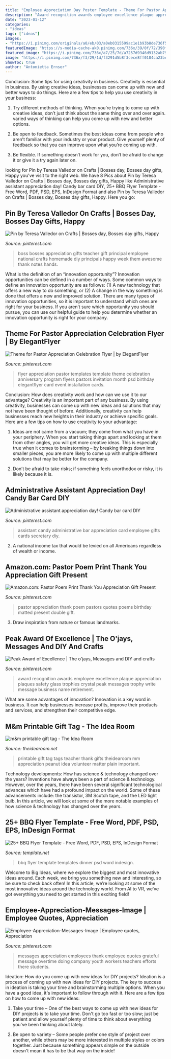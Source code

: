 ```yaml
---
title: "Employee Appreciation Day Poster Template - Theme For Pastor Appreciation Celebration Flyer"
description: "Award recognition awards employee excellence plaque appreciation plaques safety glass trophies crystal peak messages trophy write message business name retirement"
date: "2023-01-12"
categories:
- "ideas"
tags: ["ideas"]
images:
- "https://i.pinimg.com/originals/a0/eb/03/a0eb0315599ac1e1b93b8de736f5f2d9.jpg"
featuredImage: "https://s-media-cache-ak0.pinimg.com/736x/39/0f/72/390f726ab8ab72226f8606c352e38318.jpg"
featured_image: "https://i.pinimg.com/736x/a7/25/7d/a7257d9346d9132ab797a9e67ddf4211.jpg"
image: "https://i.pinimg.com/736x/f3/29/1d/f3291d5b8f3cece8ff0184ca23bc8551.jpg"
ShowToc: true
author: "Antonietta Ernser"
---
```



Conclusion: Some tips for using creativity in business.
Creativity is essential in business. By using creative ideas, businesses can come up with new and better ways to do things. Here are a few tips to help you use creativity in your business:
1. Try different methods of thinking. When you’re trying to come up with creative ideas, don’t just think about the same thing over and over again. varied ways of thinking can help you come up with new and better options.

2. Be open to feedback. Sometimes the best ideas come from people who aren’t familiar with your industry or your product. Give yourself plenty of feedback so that you can improve upon what you’re coming up with.

3. Be flexible. If something doesn’t work for you, don’t be afraid to change it or give it a try again later on.

	

		
looking for Pin by Teresa Valledor on Crafts | Bosses day, Bosses day gifts, Happy you've visit to the right web. We have 8 Pics about Pin by Teresa Valledor on Crafts | Bosses day, Bosses day gifts, Happy like Administrative assistant appreciation day! Candy bar card DIY, 25+ BBQ Flyer Template - Free Word, PDF, PSD, EPS, InDesign Format and also Pin by Teresa Valledor on Crafts | Bosses day, Bosses day gifts, Happy. Here you go:
		
    
## Pin By Teresa Valledor On Crafts | Bosses Day, Bosses Day Gifts, Happy

<img loading=lazy src="https://i.pinimg.com/originals/a0/eb/03/a0eb0315599ac1e1b93b8de736f5f2d9.jpg" onerror="this.onerror=null;this.src='https://tse2.mm.bing.net/th?id=OIP.ei7QGhL_Us_bz1myOmhFCAHaLH&amp;pid=15.1';" alt="Pin by Teresa Valledor on Crafts | Bosses day, Bosses day gifts, Happy">

_Source: pinterest.com_

>boss bosses appreciation gifts teacher gift principal employee national crafts homemade diy principals happy week them awesome thank notes hands. 

	

What is the definition of an “innovation opportunity”?
Innovation opportunities can be defined in a number of ways. Some common ways to define an innovation opportunity are as follows: (1) A new technology that offers a new way to do something, or (2) A change in the way something is done that offers a new and improved solution. 
There are many types of innovation opportunities, so it is important to understand which ones are right for your business. If you aren’t sure which opportunity you should pursue, you can use our helpful guide to help you determine whether an innovation opportunity is right for your company.

    
## Theme For Pastor Appreciation Celebration Flyer | By ElegantFlyer

<img loading=lazy src="https://i.pinimg.com/736x/a9/bc/48/a9bc483c2c27494e71394db5a4420dc5.jpg" onerror="this.onerror=null;this.src='https://tse2.mm.bing.net/th?id=OIP.fcAyiv9_LupGgITZ6D6PqAAAAA&amp;pid=15.1';" alt="Theme for Pastor Appreciation Celebration Flyer | by ElegantFlyer">

_Source: pinterest.com_

>flyer appreciation pastor templates template theme celebration anniversary program flyers pastors invitation month psd birthday elegantflyer card event installation cards. 

	

Conclusion: How does creativity work and how can we use it to our advantage?
Creativity is an important part of any business. By using creativity, businesses can come up with new ideas and solutions that may not have been thought of before. Additionally, creativity can help businesses reach new heights in their industry or achieve specific goals. Here are a few tips on how to use creativity to your advantage: 
1. Ideas are not came from a vacuum; they come from what you have in your periphery. When you start taking things apart and looking at them from other angles, you will get more creative ideas. This is especially true when it comes to brainstorming – by breaking things down into smaller pieces, you are more likely to come up with multiple different solutions that may be better for the company. 

2. Don’t be afraid to take risks; if something feels unorthodox or risky, it is likely because it is.

    
## Administrative Assistant Appreciation Day! Candy Bar Card DIY

<img loading=lazy src="https://i.pinimg.com/736x/92/6f/04/926f0479a9c11f8163e5c065cb0b572f--candy-bar-cards-administrative-assistant.jpg" onerror="this.onerror=null;this.src='https://tse4.mm.bing.net/th?id=OIP.TL0DKJ5bLhgp3DtWaRSGRQHaJ3&amp;pid=15.1';" alt="Administrative assistant appreciation day! Candy bar card DIY">

_Source: pinterest.com_

>assistant candy administrative bar appreciation card employee gifts cards secretary diy. 

	

2. A national income tax that would be levied on all Americans regardless of wealth or income.

    
## Amazon.com: Pastor Poem Print Thank You Appreciation Gift Present

<img loading=lazy src="https://i.pinimg.com/736x/a7/25/7d/a7257d9346d9132ab797a9e67ddf4211.jpg" onerror="this.onerror=null;this.src='https://tse1.mm.bing.net/th?id=OIP.uvAJ3IUGb7HMdpx0LOS-RAAAAA&amp;pid=15.1';" alt="Amazon.com: Pastor Poem Print Thank You Appreciation Gift Present">

_Source: pinterest.com_

>pastor appreciation thank poem pastors quotes poems birthday matted present double gift. 

	

3. Draw inspiration from nature or famous landmarks.

    
## Peak Award Of Excellence | The O&#039;jays, Messages And DIY And Crafts

<img loading=lazy src="https://s-media-cache-ak0.pinimg.com/736x/39/0f/72/390f726ab8ab72226f8606c352e38318.jpg" onerror="this.onerror=null;this.src='https://tse1.mm.bing.net/th?id=OIP.H8af2Y2nQb4EHhz7s77ASAHaJ_&amp;pid=15.1';" alt="Peak Award of Excellence | The o&#039;jays, Messages and DIY and crafts">

_Source: pinterest.com_

>award recognition awards employee excellence plaque appreciation plaques safety glass trophies crystal peak messages trophy write message business name retirement. 

	

What are some advantages of innovation?
Innovation is a key word in business. It can help businesses increase profits, improve their products and services, and strengthen their competitive edge.

    
## M&amp;m Printable Gift Tag - The Idea Room

<img loading=lazy src="http://www.theidearoom.net/wp-content/uploads/2014/05/mm-teacher-gift-1.jpg" onerror="this.onerror=null;this.src='https://tse4.mm.bing.net/th?id=OIP._2YVIlrG_ZLMKPcoU5JVowHaLH&amp;pid=15.1';" alt="m&amp;m printable gift tag - The Idea Room">

_Source: theidearoom.net_

>printable gift tag tags teacher thank gifts theidearoom mm appreciation peanut idea volunteer matter plain important. 

	

Technology developments: How has science & technology changed over the years?
Inventions have always been a part of science & technology. However, over the years, there have been several significant technological advances which have had a profound impact on the world. Some of these advancements include: the transistor, 3M Scotch tape, and the LED light bulb. In this article, we will look at some of the more notable examples of how science & technology has changed over the years.

    
## 25+ BBQ Flyer Template - Free Word, PDF, PSD, EPS, InDesign Format

<img loading=lazy src="https://images.template.net/wp-content/uploads/2015/05/26045605/Dinner_Bbq_Flyer_Template.jpg" onerror="this.onerror=null;this.src='https://tse3.mm.bing.net/th?id=OIP.62Lalizi-19QvpThA2Lb_wHaLH&amp;pid=15.1';" alt="25+ BBQ Flyer Template - Free Word, PDF, PSD, EPS, InDesign Format">

_Source: template.net_

>bbq flyer template templates dinner psd word indesign. 

	

Welcome to Big Ideas, where we explore the biggest and most innovative ideas around. Each week, we bring you something new and interesting, so be sure to check back often! In this article, we’re looking at some of the most innovative ideas around the technology world. From AI to VR, we’ve got everything you need to get started in this exciting field!

    
## Employee-Appreciation-Messages-Image | Employee Quotes, Appreciation

<img loading=lazy src="https://i.pinimg.com/736x/f3/29/1d/f3291d5b8f3cece8ff0184ca23bc8551.jpg" onerror="this.onerror=null;this.src='https://tse2.mm.bing.net/th?id=OIP.EQXN8tgDYkv80aJmIDcLvwHaH2&amp;pid=15.1';" alt="Employee-Appreciation-Messages-Image | Employee quotes, Appreciation">

_Source: pinterest.com_

>messages appreciation employees thank employee quotes grateful message overtime doing company youth workers teachers efforts there students. 

	

Ideation: How do you come up with new ideas for DIY projects?
Ideation is a process of coming up with new ideas for DIY projects. The key to success in ideation is taking your time and brainstorming multiple options. When you have a good idea, it's important to follow through with it. Here are a few tips on how to come up with new ideas:
1. Take your time – One of the best ways to come up with new ideas for DIY projects is to take your time. Don't go too fast or too slow; just be patient and allow yourself plenty of time to think about everything you've been thinking about lately.

2. Be open to variety – Some people prefer one style of project over another, while others may be more interested in multiple styles or colors together. Just because something appears simple on the outside doesn't mean it has to be that way on the inside!


